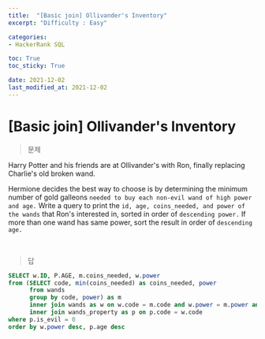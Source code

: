 ```yaml
---
title:  "[Basic join] Ollivander's Inventory"
excerpt: "Difficulty : Easy"

categories:
- HackerRank SQL

toc: True
toc_sticky: True

date: 2021-12-02
last_modified_at: 2021-12-02
---
```


# [Basic join] Ollivander's Inventory

> 문제

Harry Potter and his friends are at Ollivander's with Ron, finally replacing Charlie's old broken wand.

Hermione decides the best way to choose is by determining the minimum number of gold galleons `needed to buy each non-evil wand of high power and age.` Write a query to print the `id, age, coins_needed, and power of the wands` that Ron's interested in, sorted in order of `descending power.` If more than one wand has same power, sort the result in order of `descending age.`

<br>

> 답

```sql
SELECT w.ID, P.AGE, m.coins_needed, w.power 
from (SELECT code, min(coins_needed) as coins_needed, power 
      from wands 
      group by code, power) as m 
      inner join wands as w on w.code = m.code and w.power = m.power and w.coins_needed = m.coins_needed 
      inner join wands_property as p on p.code = w.code 
where p.is_evil = 0 
order by w.power desc, p.age desc
```

